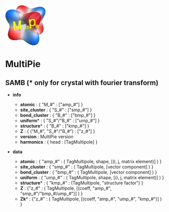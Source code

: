 <img width="128" src="multipie_logo.png">

# MultiPie

## SAMB (* only for crystal with fourier transform)
- **info**
    - **atomic** : { "M_#" : ["amp_#"] }
    - **site_cluster** : { "S_#" : ["smp_#"] }
    - **bond_cluster** : { "B_#" : ["bmp_#"] }
    - **uniform*** : { "S_#"/"B_#" : ["ump_#"] }
    - **structure*** : { "B_#" : ["kmp_#"] }
    - **Z** : { ("M_#", "S_#"/"B_#") : ["z_#"] }
    - **version** : MultiPie version
    - **harmonics** : { head : [TagMultipole] }

- **data**
    - **atomic** : { "amp_#" : ( TagMultipole, shape, [(i, j, matrix element)] ) }
    - **site_cluster** : { "smp_#" : ( TagMultipole, [vector component] ) }
    - **bond_cluster** : { "bmp_#" : ( TagMultipole, [vector component] ) }
    - **uniform** : { "ump_#" : ( TagMultipole, shape, [(i, j, matrix element)] ) }
    - **structure*** : { "kmp_#" : (TagMultipole, "structure factor") }
    - **Z** : {"z_#" : ( TagMultipole, [(coeff, "amp_#", "smp_#"/"bmp_#/ump_#")] ) }
    - **Zk*** : {"z_#" : ( TagMultipole, [(coeff, "amp_#", "ump_#", "kmp_#")] ) }
